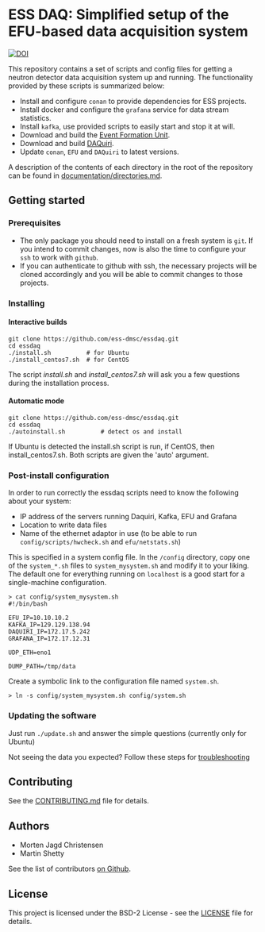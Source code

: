 # ESS DAQ: Simplified setup of the EFU-based data acquisition system

[![DOI](https://zenodo.org/badge/135150324.svg)](https://zenodo.org/badge/latestdoi/135150324)

This repository contains a set of scripts and config files for getting a neutron detector data acquisition system up and running. The functionality provided by these scripts is summarized below:

- Install and configure `conan` to provide dependencies for ESS projects.
- Install docker and configure the `grafana` service for data stream statistics.
- Install `kafka`, use provided scripts to easily start and stop it at will.
- Download and build the [Event Formation Unit](https://github.com/ess-dmsc/event-formation-unit).
- Download and build [DAQuiri](https://github.com/ess-dmsc/daquiri).
- Update `conan`, `EFU` and `DAQuiri` to latest versions.

A description of the contents of each directory in the root of the repository can be found in [documentation/directories.md](documentation/directories.md).

## Getting started

### Prerequisites

 * The only package you should need to install on a fresh system is `git`. If you intend to commit changes, now is also the time to configure your `ssh` to work with `github`.
 * If you can authenticate to github with ssh, the necessary projects will be cloned accordingly and you will be able to commit changes to those projects.

### Installing

#### Interactive builds
```
git clone https://github.com/ess-dmsc/essdaq.git
cd essdaq
./install.sh          # for Ubuntu
./install_centos7.sh  # for CentOS
```

The script *install.sh* and *install_centos7.sh* will ask you a few questions during the installation process.

#### Automatic mode

```
git clone https://github.com/ess-dmsc/essdaq.git
cd essdaq
./autoinstall.sh          # detect os and install
```
If Ubuntu is detected the install.sh script is run, if CentOS, then install_centos7.sh. Both scripts are given the 'auto' argument.

### Post-install configuration
In order to run correctly the essdaq scripts need to know the following about your system:

* IP address of the servers running Daquiri, Kafka, EFU and Grafana
* Location to write data files
* Name of the ethernet adaptor in use (to be able to run `config/scripts/hwcheck.sh` and `efu/netstats.sh`)

This is specified in a system config file. In the `/config` directory, copy one of the `system_*.sh` files
to `system_mysystem.sh`  and modify it to your liking. The default one for everything running
on `localhost` is a good start for a single-machine configuration.

    > cat config/system_mysystem.sh
    #!/bin/bash

    EFU_IP=10.10.10.2
    KAFKA_IP=129.129.138.94
    DAQUIRI_IP=172.17.5.242
    GRAFANA_IP=172.17.12.31

    UDP_ETH=eno1

    DUMP_PATH=/tmp/data

Create a symbolic link to the configuration file named `system.sh`.

    > ln -s config/system_mysystem.sh config/system.sh


### Updating the software

Just run `./update.sh` and answer the simple questions (currently only for Ubuntu)

Not seeing the data you expected? Follow these steps for [troubleshooting](documentation/troubleshoot.md)

## Contributing

See the [CONTRIBUTING.md](CONTRIBUTING.md) file for details.

## Authors

* Morten Jagd Christensen
* Martin Shetty

See the list of contributors [on Github](https://github.com/ess-dmsc/essdaq/graphs/contributors).

## License

This project is licensed under the BSD-2 License - see the [LICENSE](LICENSE) file for details.
